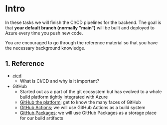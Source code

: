 # Intro

In these tasks we will finish the CI/CD pipelines for the backend. The goal is that **your default branch (normally "main")** will be built and deployed to Azure every time you push new code.

You are encouraged to go through the reference material so that you have the necessary background knowledge.

## 1. Reference

* [cicd](./../../../../../reference/ci-cd/cicd.md)
    * What is CI/CD and why is it important?
* GitHub
    * Started out as a part of the git ecosystem but has evolved to a whole build platform tightly integrated with Azure
    * [GitHub the platform](./../../../../../reference/github/github.md); get to know the many faces of GitHub
    * [GitHub Actions](./../../../../../reference/github/github-actions.md); we will use GitHub Actions as a build system
    * [GitHub Packages](./../../../../../reference/github/github-packages.md); we will use GitHub Packages as a storage place for our build artifacts